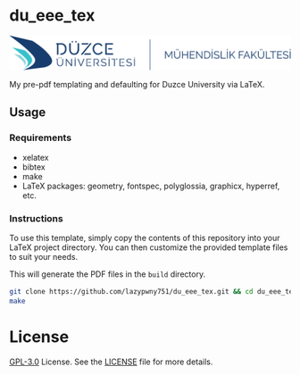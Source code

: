 # du_eee_tex

![du_eee_header](src/images/header.png)

My pre-pdf templating and defaulting for Duzce University via LaTeX.

## Usage
### Requirements
- xelatex
- bibtex
- make
- LaTeX packages: geometry, fontspec, polyglossia, graphicx, hyperref, etc.

### Instructions
To use this template, simply copy the contents of this repository into your LaTeX project directory. You can then customize the provided template files to suit your needs.

This will generate the PDF files in the `build` directory.
```bash
git clone https://github.com/lazypwny751/du_eee_tex.git && cd du_eee_tex
make
```

# License
[GPL-3.0](./LICENSE) License. See the [LICENSE](./LICENSE) file for more details.